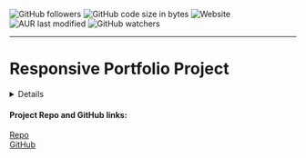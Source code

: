 ![GitHub followers](https://img.shields.io/github/followers/onomatopoetica?label=Follow&style=social)    ![GitHub code size in bytes](https://img.shields.io/github/languages/code-size/onomatopoetica/01-homework)    ![Website](https://img.shields.io/website?down_color=lightgrey&down_message=offline&up_color=blue&up_message=online&url=https%3A%2F%2Fonomatopoetica.github.io%2F01-homework%2F)  ![AUR last modified](https://img.shields.io/aur/last-modified/google-chrome)  ![GitHub watchers](https://img.shields.io/github/watchers/onomatopoetica/01-homework?label=Watch&style=social)

---

# Responsive Portfolio Project <br>

<details>
    <summary>Details</summary>
    Something small enough to escape casual notice.
</details>


#### Project Repo and GitHub links: <br>

[Repo](https://onomatopoetica.github.io/02-portfolio/) <br>
[GitHub](https://github.com/onomatopoetica/02-Portfolio/)
